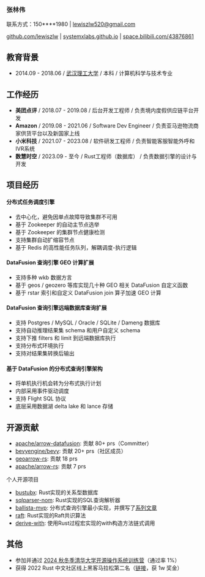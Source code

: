 ### 张林伟

联系方式：150****1980 | lewiszlw520@gmail.com

[github.com/lewiszlw](https://github.com/lewiszlw) | [systemxlabs.github.io](https://systemxlabs.github.io/) | [space.bilibili.com/43876861](https://space.bilibili.com/43876861)

## 教育背景
- 2014.09 - 2018.06 / [武汉理工大学](https://en.wikipedia.org/wiki/Wuhan_University_of_Technology) / 本科 / 计算机科学与技术专业

## 工作经历
- **美团点评** / 2018.07 - 2019.08 / 后台开发工程师 / 负责境内度假供应链平台开发
- **Amazon** / 2019.08 - 2021.06 / Software Dev Engineer / 负责亚马逊物流商家供货平台以及新国家上线
- **小米科技** / 2021.07 - 2023.08 / 软件研发工程师 / 负责智能客服智能外呼和IVR系统
- **数慧时空** / 2023.09 - 至今 / Rust工程师（数据库） / 负责数据引擎的设计与开发

## 项目经历

#### 分布式任务调度引擎
- 去中心化，避免因单点故障导致集群不可用
- 基于 Zookeeper 的自动主节点选举
- 基于 Zookeeper 的集群节点健康检测
- 支持集群自动扩缩容节点
- 基于 Redis 的高性能任务队列，解耦调度-执行逻辑

#### DataFusion 查询引擎 GEO 计算扩展
- 支持多种 wkb 数据方言
- 基于 geos / geozero 等库实现几十种 GEO 相关 DataFusion 自定义函数
- 基于 rstar 索引和自定义 DataFusion join 算子加速 GEO 计算

#### DataFusion 查询引擎远端数据库查询扩展
- 支持 Postgres / MySQL / Oracle / SQLite / Dameng 数据库
- 支持自动推理结果集 schema 和用户自定义 schema
- 支持下推 filters 和 limit 到远端数据库执行
- 支持分布式环境执行
- 支持对结果集转换后输出

#### 基于 DataFusion 的分布式查询引擎架构
- 将单机执行机会转为分布式执行计划
- 内部采用事件驱动调度
- 支持 Flight SQL 协议
- 底层采用数据湖 delta lake 和 lance 存储

## 开源贡献
- [apache/arrow-datafusion](https://github.com/apache/arrow-datafusion/commits?author=lewiszlw): 贡献 80+ prs（Committer）
- [bevyengine/bevy](https://github.com/bevyengine/bevy/commits?author=lewiszlw): 贡献 20+ prs（社区成员）
- [geoarrow-rs](https://github.com/geoarrow/geoarrow-rs/commits?author=lewiszlw): 贡献 18 prs
- [apache/arrow-rs](https://github.com/apache/arrow-rs/commits?author=lewiszlw): 贡献 7 prs

个人开源项目
- [bustubx](https://github.com/systemxlabs/bustubx): Rust实现的关系型数据库
- [sqlparser-nom](https://github.com/systemxlabs/sqlparser-nom): Rust实现的SQL查询解析器
- [ballista-mvp](https://github.com/systemxlabs/ballista-mvp): 分布式查询引擎最小实现，并撰写了[系列文章](https://systemxlabs.github.io/blog/ballista-mvp-part1/)
- [raft](https://github.com/systemxlabs/raft): Rust实现的Raft共识算法
- [derive-with](https://github.com/systemxlabs/derive-with): 使用Rust过程宏实现的with构造方法链式调用

## 其他
- 参加并通过 [2024 秋冬季清华大学开源操作系统训练营](https://opencamp.cn/os2edu/camp/2024fall)（通过率 1%）
- 获得 2022 Rust 中文社区线上黑客马拉松第二名（[链接](https://mp.weixin.qq.com/s/dlNIbZ486syRPlzw7YwC0Q)，获 1w 奖金）

[geoarrow-rs]: https://github.com/geoarrow/geoarrow-rs
[datafusion-geo]: https://github.com/systemxlabs/datafusion-geo
